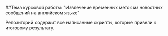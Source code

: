 ##Тема курсовой работы: "Извлечение временных меток из новостных сообщений на английском языке"

Репозиторий содержит все написанные скрипты, которые привели к итоговому результату.
